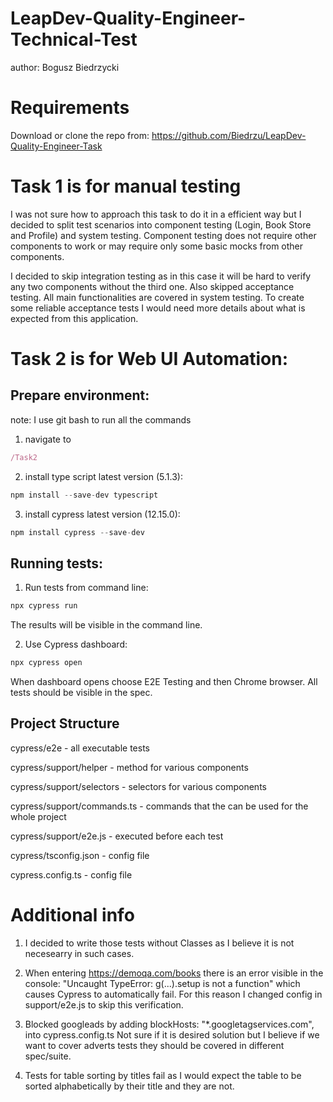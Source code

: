 # LeapDev-Quality-Engineer-Technical-Test
author: Bogusz Biedrzycki

# Requirements
Download or clone the repo from:
https://github.com/Biedrzu/LeapDev-Quality-Engineer-Task

# Task 1 is for manual testing
I was not sure how to approach this task to do it in a efficient way but
I decided to split test scenarios into component testing (Login, Book Store and Profile) and system testing.
Component testing does not  require other components to work or may require only some basic mocks from other components.

I decided to skip integration testing as in this case it will be hard to verify any two components without the third one.
Also skipped acceptance testing. All main functionalities are covered in system testing. To create some reliable acceptance tests I would need more details
about what is expected from this application.

# Task 2 is for Web UI Automation:
## Prepare environment:
note: I use git bash to run all the commands
1) navigate to 
```javascript
/Task2
```
2) install type script latest version (5.1.3):
```javascript
npm install --save-dev typescript
```

3) install cypress latest version (12.15.0):
```javascript
npm install cypress --save-dev
```

## Running tests:
1) Run tests from command line:
```javascript
npx cypress run
```
The results will be visible in the command line.

2) Use Cypress dashboard:
```javascript
npx cypress open
```
When dashboard opens choose E2E Testing and then Chrome browser.
All tests should be visible in the spec.


## Project Structure
cypress/e2e - all executable tests

cypress/support/helper - method for various components

cypress/support/selectors - selectors for various components

cypress/support/commands.ts - commands that the can be used for the whole project

cypress/support/e2e.js - executed before each test

cypress/tsconfig.json - config file

cypress.config.ts - config file


# Additional info
1. I decided to write those tests without Classes as I believe it is not necesearry in such cases.

2. When entering https://demoqa.com/books there is an error visible in the console: 
"Uncaught TypeError: g(...).setup is not a function" which causes Cypress to automatically fail.
For this reason I changed config in support/e2e.js to skip this verification.

3. Blocked googleads by adding blockHosts: "*.googletagservices.com", into cypress.config.ts
Not sure if it is desired solution but I believe if we want to cover adverts tests they should
be covered in different spec/suite.

4. Tests for table sorting by titles fail as I would expect the table to be sorted alphabetically by their title and they are not.